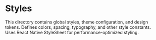 # Styles

This directory contains global styles, theme configuration, and design tokens.
Defines colors, spacing, typography, and other style constants.
Uses React Native StyleSheet for performance-optimized styling.

